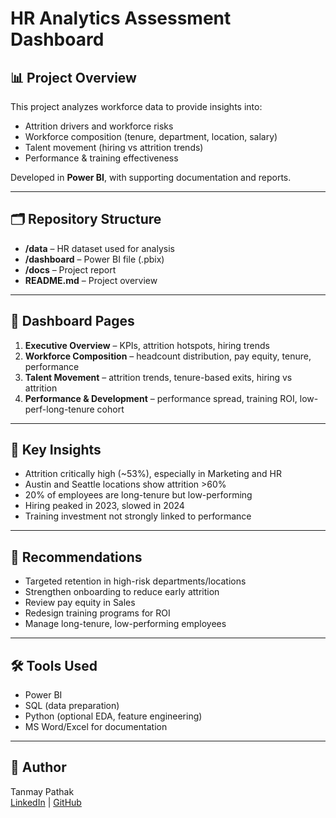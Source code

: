 # HR Analytics Assessment Dashboard

## 📊 Project Overview
This project analyzes workforce data to provide insights into:
- Attrition drivers and workforce risks
- Workforce composition (tenure, department, location, salary)
- Talent movement (hiring vs attrition trends)
- Performance & training effectiveness

Developed in **Power BI**, with supporting documentation and reports.

---

## 🗂️ Repository Structure
- **/data** – HR dataset used for analysis
- **/dashboard** – Power BI file (.pbix)
- **/docs** – Project report
- **README.md** – Project overview

---

## 🚀 Dashboard Pages
1. **Executive Overview** – KPIs, attrition hotspots, hiring trends
2. **Workforce Composition** – headcount distribution, pay equity, tenure, performance
3. **Talent Movement** – attrition trends, tenure-based exits, hiring vs attrition
4. **Performance & Development** – performance spread, training ROI, low-perf-long-tenure cohort

---

## 📌 Key Insights
- Attrition critically high (~53%), especially in Marketing and HR
- Austin and Seattle locations show attrition >60%
- 20% of employees are long-tenure but low-performing
- Hiring peaked in 2023, slowed in 2024
- Training investment not strongly linked to performance

---

## 📝 Recommendations
- Targeted retention in high-risk departments/locations
- Strengthen onboarding to reduce early attrition
- Review pay equity in Sales
- Redesign training programs for ROI
- Manage long-tenure, low-performing employees

---

## 🛠️ Tools Used
- Power BI
- SQL (data preparation)
- Python (optional EDA, feature engineering)
- MS Word/Excel for documentation

---

## 👤 Author
Tanmay Pathak  
[LinkedIn](https://www.linkedin.com/in/tanmay-pathak) | [GitHub](https://github.com/<your-username>)
